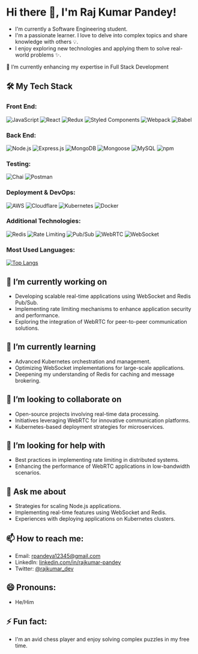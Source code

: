 # Hi there 👋, I'm Raj Kumar Pandey!

- I'm currently a Software Engineering student.
- I'm a passionate learner. I love to delve into complex topics and share knowledge with others 💡.
- I enjoy exploring new technologies and applying them to solve real-world problems ✨.

🌱 I’m currently enhancing my expertise in Full Stack Development

## 🛠 My Tech Stack

### **Front End:**
![JavaScript](https://img.shields.io/badge/JavaScript-%23323330.svg?style=flat-square&logo=javascript&logoColor=%23F7DF1E)
![React](https://img.shields.io/badge/React-%2320232a.svg?style=flat-square&logo=react&logoColor=%2361DAFB)
![Redux](https://img.shields.io/badge/Redux-%23593d88.svg?style=flat-square&logo=redux&logoColor=white)
![Styled Components](https://img.shields.io/badge/Styled--Components-%23DB7093.svg?style=flat-square&logo=styled-components&logoColor=white)
![Webpack](https://img.shields.io/badge/Webpack-%238DD6F9.svg?style=flat-square&logo=webpack&logoColor=black)
![Babel](https://img.shields.io/badge/Babel-%23F9DC3E.svg?style=flat-square&logo=babel&logoColor=black)

### **Back End:**
![Node.js](https://img.shields.io/badge/Node.js-%2343853D.svg?style=flat-square&logo=node.js&logoColor=white)
![Express.js](https://img.shields.io/badge/Express.js-%23404d59.svg?style=flat-square&logo=express&logoColor=%2361DAFB)
![MongoDB](https://img.shields.io/badge/MongoDB-%234ea94b.svg?style=flat-square&logo=mongodb&logoColor=white)
![Mongoose](https://img.shields.io/badge/Mongoose-%23880000.svg?style=flat-square&logo=mongoose&logoColor=white)
![MySQL](https://img.shields.io/badge/MySQL-%2300f.svg?style=flat-square&logo=mysql&logoColor=white)
![npm](https://img.shields.io/badge/npm-%23CB3837.svg?style=flat-square&logo=npm&logoColor=white)

### **Testing:**
![Chai](https://img.shields.io/badge/Chai-%23A30701.svg?style=flat-square&logo=chai&logoColor=white)
![Postman](https://img.shields.io/badge/Postman-%23FF6C37.svg?style=flat-square&logo=postman&logoColor=white)

### **Deployment & DevOps:**
![AWS](https://img.shields.io/badge/Amazon%20AWS-%23FF9900.svg?style=flat-square&logo=amazon-aws&logoColor=white)
![Cloudflare](https://img.shields.io/badge/Cloudflare-%23F38020.svg?style=flat-square&logo=cloudflare&logoColor=white)
![Kubernetes](https://img.shields.io/badge/Kubernetes-%23326ce5.svg?style=flat-square&logo=kubernetes&logoColor=white)
![Docker](https://img.shields.io/badge/Docker-%232496ED.svg?style=flat-square&logo=docker&logoColor=white)

### **Additional Technologies:**
![Redis](https://img.shields.io/badge/Redis-%23DC382D.svg?style=flat-square&logo=redis&logoColor=white)
![Rate Limiting](https://img.shields.io/badge/Rate%20Limiting-%2300A98F.svg?style=flat-square&logo=none&logoColor=white)
![Pub/Sub](https://img.shields.io/badge/Pub/Sub-%23D00000.svg?style=flat-square&logo=none&logoColor=white)
![WebRTC](https://img.shields.io/badge/WebRTC-%2345A1FF.svg?style=flat-square&logo=webrtc&logoColor=white)
![WebSocket](https://img.shields.io/badge/WebSocket-%2300B4D8.svg?style=flat-square&logo=websocket&logoColor=white)

### **Most Used Languages:**
[![Top Langs](https://github-readme-stats.vercel.app/api/top-langs/?username=ShubSi26&layout=donut-vertical)](https://github.com/Rajkumar-001/github-readme-stats)


## 🔭 I’m currently working on
- Developing scalable real-time applications using WebSocket and Redis Pub/Sub.
- Implementing rate limiting mechanisms to enhance application security and performance.
- Exploring the integration of WebRTC for peer-to-peer communication solutions.

## 🌱 I’m currently learning
- Advanced Kubernetes orchestration and management.
- Optimizing WebSocket implementations for large-scale applications.
- Deepening my understanding of Redis for caching and message brokering.

## 👯 I’m looking to collaborate on
- Open-source projects involving real-time data processing.
- Initiatives leveraging WebRTC for innovative communication platforms.
- Kubernetes-based deployment strategies for microservices.

## 🤔 I’m looking for help with
- Best practices in implementing rate limiting in distributed systems.
- Enhancing the performance of WebRTC applications in low-bandwidth scenarios.

## 💬 Ask me about
- Strategies for scaling Node.js applications.
- Implementing real-time features using WebSocket and Redis.
- Experiences with deploying applications on Kubernetes clusters.

## 📫 How to reach me:
- Email: [rpandeya12345@gmail.com](mailto:rpandeya12345@gmail.com)
- LinkedIn: [linkedin.com/in/rajkumar-pandey](https://www.linkedin.com/in/raj-kumar-pandey001/)
- Twitter: [@rajkumar_dev](https://twitter.com/rajkumar_dev)

## 😄 Pronouns:
- He/Him

## ⚡ Fun fact:
- I'm an avid chess player and enjoy solving complex puzzles in my free time.
